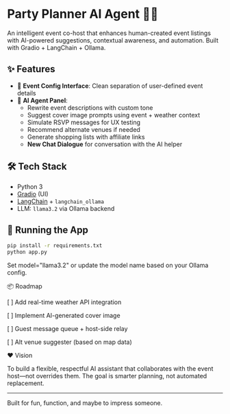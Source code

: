 # Party Planner AI Agent 🎉🤖

An intelligent event co-host that enhances human-created event listings with AI-powered suggestions, contextual awareness, and automation. Built with Gradio + LangChain + Ollama.

## ✨ Features

- 📝 **Event Config Interface**: Clean separation of user-defined event details
- 🤖 **AI Agent Panel**:
  - Rewrite event descriptions with custom tone
  - Suggest cover image prompts using event + weather context
  - Simulate RSVP messages for UX testing
  - Recommend alternate venues if needed
  - Generate shopping lists with affiliate links
  - **New Chat Dialogue** for conversation with the AI helper

## 🛠 Tech Stack

- Python 3
- [Gradio](https://www.gradio.app/) (UI)
- [LangChain](https://www.langchain.com/) + `langchain_ollama`
- LLM: `llama3.2` via Ollama backend

## 🚀 Running the App

```bash
pip install -r requirements.txt
python app.py
```

Set model="llama3.2" or update the model name based on your Ollama config.

📦 Roadmap

[ ] Add real-time weather API integration

[ ] Implement AI-generated cover image

[ ] Guest message queue + host-side relay

[ ] Alt venue suggester (based on map data)


❤️ Vision

To build a flexible, respectful AI assistant that collaborates with the event host—not overrides them. The goal is smarter planning, not automated replacement.


---

Built for fun, function, and maybe to impress someone.